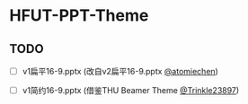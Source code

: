 # HFUT-PPT-Theme

## TODO

- [ ] v1扁平16-9.pptx (改自v2扁平16-9.pptx [@atomiechen](https://github.com/atomiechen/THU-PPT-Theme))
- [ ] v1简约16-9.pptx (借鉴THU Beamer Theme [@Trinkle23897](https://github.com/tuna/THU-Beamer-Theme))



